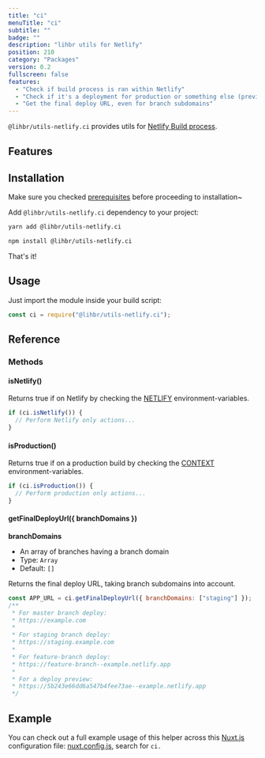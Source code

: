 ```yaml
---
title: "ci"
menuTitle: "ci"
subtitle: ""
badge: ""
description: "lihbr utils for Netlify"
position: 210
category: "Packages"
version: 0.2
fullscreen: false
features:
  - "Check if build process is ran within Netlify"
  - "Check if it's a deployment for production or something else (preview, staging, etc.)"
  - "Get the final deploy URL, even for branch subdomains"
---
```


`@lihbr/utils-netlify.ci` provides utils for [Netlify Build process](https://docs.netlify.com/configure-builds/get-started).

## Features

<list :items="features"></list>

## Installation

<alert type="info">

Make sure you checked [prerequisites](/prerequisites) before proceeding to installation~

</alert>

Add `@lihbr/utils-netlify.ci` dependency to your project:

<code-group>
  <code-block label="Yarn" active>

```bash
yarn add @lihbr/utils-netlify.ci
```

  </code-block>
  <code-block label="npm">

```bash
npm install @lihbr/utils-netlify.ci
```

  </code-block>
</code-group>

That's it!

## Usage

Just import the module inside your build script:

<!-- prettier-ignore-start -->
```javascript
const ci = require("@lihbr/utils-netlify.ci");
```
<!-- prettier-ignore-end -->

## Reference

### Methods

#### isNetlify()

Returns true if on Netlify by checking the [NETLIFY](https://docs.netlify.com/configure-builds/environment-variables/#build-metadata) environment-variables.

<!-- prettier-ignore-start -->
```javascript
if (ci.isNetlify()) {
  // Perform Netlify only actions...
} 
```
<!-- prettier-ignore-end -->

#### isProduction()

Returns true if on a production build by checking the [CONTEXT](https://docs.netlify.com/configure-builds/environment-variables/#build-metadata) environment-variables.

<!-- prettier-ignore-start -->
```javascript
if (ci.isProduction()) {
  // Perform production only actions...
} 
```
<!-- prettier-ignore-end -->

#### getFinalDeployUrl({ branchDomains })

**branchDomains**

- An array of branches having a branch domain
- Type: `Array`
- Default: `[]`

Returns the final deploy URL, taking branch subdomains into account.

<!-- prettier-ignore-start -->
```javascript
const APP_URL = ci.getFinalDeployUrl({ branchDomains: ["staging"] });
/**
 * For master branch deploy:
 * https://example.com
 * 
 * For staging branch deploy:
 * https://staging.example.com
 * 
 * For feature-branch deploy:
 * https://feature-branch--example.netlify.app
 * 
 * For a deploy preview:
 * https://5b243e66dd6a547b4fee73ae--example.netlify.app
 */
```
<!-- prettier-ignore-end -->

## Example

You can check out a full example usage of this helper across this [Nuxt.js](https://nuxtjs.org) configuration file: [nuxt.config.js](https://github.com/lihbr/lihbr-apex/blob/master/packages/core/nuxt.config.js), search for `ci.`
